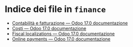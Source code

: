 # Indice dei file in `finance`

- [Contabilità e fatturazione — Odoo 17.0 documentazione](./accounting.md)
- [Costi — Odoo 17.0 documentazione](./expenses.md)
- [Fiscal localizations — Odoo 17.0 documentazione](./fiscal_localizations.md)
- [Online payments — Odoo 17.0 documentazione](./payment_providers.md)
